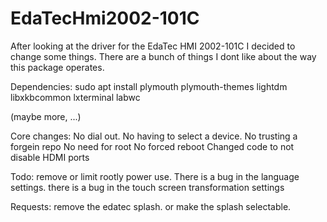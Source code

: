 # EdaTecHmi2002-101C
After looking at the driver for the EdaTec HMI 2002-101C I decided to change some things. There are a bunch of things I dont like about the way this package operates.

Dependencies: 
sudo apt install plymouth plymouth-themes lightdm libxkbcommon lxterminal labwc

(maybe more, ...)

Core changes:
No dial out.
No having to select a device.
No trusting a forgein repo
No need for root
No forced reboot
Changed code to not disable HDMI ports

Todo:
remove or limit rootly power use.
There is a bug in the language settings.
there is a bug in the touch screen transformation settings


Requests:
remove the edatec splash. or make the splash selectable.
